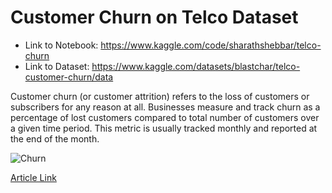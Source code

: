 # Customer Churn on Telco Dataset

- Link to Notebook: https://www.kaggle.com/code/sharathshebbar/telco-churn
- Link to Dataset: https://www.kaggle.com/datasets/blastchar/telco-customer-churn/data

Customer churn (or customer attrition) refers to the loss of customers or subscribers for any reason at all. Businesses measure and track churn as a percentage of lost customers compared to total number of customers over a given time period. This metric is usually tracked monthly and reported at the end of the month.

![Churn](https://github.com/SharathHebbar/Customer-Analytics/blob/master/Customer%20Churn/assets/Customer-churn.jpg)

[Article Link](https://medium.com/@sharathhebbar24/customer-churn-understanding-customer-attrition-6ee172496fdd)